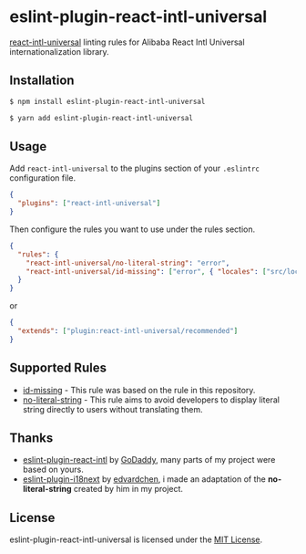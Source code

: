 eslint-plugin-react-intl-universal
===================

[react-intl-universal](https://github.com/alibaba/react-intl-universal) linting rules for Alibaba React Intl Universal internationalization library.

## Installation

```sh
$ npm install eslint-plugin-react-intl-universal
```
```sh
$ yarn add eslint-plugin-react-intl-universal
```

## Usage

Add `react-intl-universal` to the plugins section of your `.eslintrc` configuration file.

```json
{
  "plugins": ["react-intl-universal"]
}
```

Then configure the rules you want to use under the rules section.

```json
{
  "rules": {
    "react-intl-universal/no-literal-string": "error",
    "react-intl-universal/id-missing": ["error", { "locales": ["src/locales/en-US.json"] }]
  }
}
```

or

```json
{
  "extends": ["plugin:react-intl-universal/recommended"]
}
```

## Supported Rules

* [id-missing](src/docs/id-missing.md) - This rule was based on the rule in this repository.
* [no-literal-string](src/docs/no-literal-string.md) - This rule aims to avoid developers to display literal string directly to users without translating them.

## Thanks
* [eslint-plugin-react-intl](https://github.com/godaddy/eslint-plugin-react-intl) by [GoDaddy](https://github.com/godaddy), many parts of my project were based on yours.
* [eslint-plugin-i18next](https://github.com/edvardchen/eslint-plugin-i18next) by [edvardchen](https://github.com/edvardchen), i made an adaptation of the **no-literal-string** created by him in my project.

## License

eslint-plugin-react-intl-universal is licensed under the [MIT License](http://www.opensource.org/licenses/mit-license.php).
